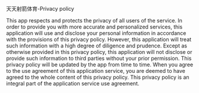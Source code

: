 

天天射箭体育-Privacy policy 

 This app respects and protects the privacy of all users of the service. In order to provide you with more accurate and personalized services, this application will use and disclose your personal information in accordance with the provisions of this privacy policy. However, this application will treat such information with a high degree of diligence and prudence. Except as otherwise provided in this privacy policy, this application will not disclose or provide such information to third parties without your prior permission. This privacy policy will be updated by the app from time to time. When you agree to the use agreement of this application service, you are deemed to have agreed to the whole content of this privacy policy. This privacy policy is an integral part of the application service use agreement.
